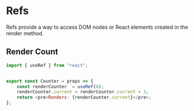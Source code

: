 # Refs
Refs provide a way to access DOM nodes or React elements created in the render method.

## Render Count
```js
import { useRef } from "react";


export const Counter = props => {
    const renderCounter  = useRef(0);
    renderCounter.current = renderCounter.current + 1;
    return <pre>Renders: {renderCounter.current}</pre>;
};
```
